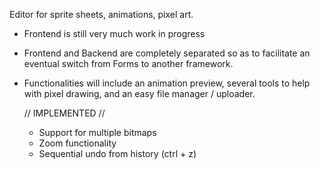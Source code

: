 Editor for sprite sheets, animations, pixel art.

- Frontend is still very much work in progress
- Frontend and Backend are completely separated so as to facilitate an eventual switch from Forms to another framework.
- Functionalities will include an animation preview, several tools to help with pixel drawing, and an easy
  file manager / uploader.
  
  // IMPLEMENTED //
  
  - Support for multiple bitmaps
  - Zoom functionality
  - Sequential undo from history (ctrl + z)
  



